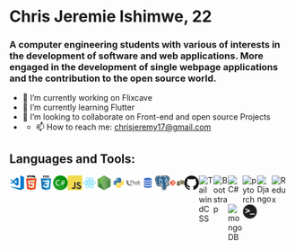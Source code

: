 # Chris Jeremie Ishimwe, 22

### A computer engineering students with various of interests in the development of software and web applications. More engaged in the development of single webpage applications and the contribution to the open source world.


- 🔭 I’m currently working on Flixcave
- 🌱 I’m currently learning Flutter
- 👯 I’m looking to collaborate on Front-end and open source Projects
- - 📫 How to reach me: chrisjeremy17@gmail.com

## Languages and Tools:

<img align="left" alt="Visual Studio Code" width="26px" src="https://raw.githubusercontent.com/github/explore/80688e429a7d4ef2fca1e82350fe8e3517d3494d/topics/visual-studio-code/visual-studio-code.png" />
<img align="left" alt="HTML5" width="26px" src="https://raw.githubusercontent.com/github/explore/80688e429a7d4ef2fca1e82350fe8e3517d3494d/topics/html/html.png" />
<img align="left" alt="CSS3" width="26px" src="https://raw.githubusercontent.com/github/explore/80688e429a7d4ef2fca1e82350fe8e3517d3494d/topics/css/css.png" />
<img align="left" alt="CSharp" width="26px" src="https://raw.githubusercontent.com/github/explore/80688e429a7d4ef2fca1e82350fe8e3517d3494d/topics/csharp/csharp.png" />
<img align="left" alt="JavaScript" width="26px" src="https://raw.githubusercontent.com/github/explore/80688e429a7d4ef2fca1e82350fe8e3517d3494d/topics/javascript/javascript.png" />
<img align="left" alt="React" width="26px" src="https://raw.githubusercontent.com/github/explore/80688e429a7d4ef2fca1e82350fe8e3517d3494d/topics/react/react.png" />
<img align="left" alt="Node.js" width="26px" src="https://raw.githubusercontent.com/github/explore/80688e429a7d4ef2fca1e82350fe8e3517d3494d/topics/nodejs/nodejs.png" />
<img align="left" alt="python" width="26px" src="https://raw.githubusercontent.com/github/explore/80688e429a7d4ef2fca1e82350fe8e3517d3494d/topics/python/python.png" />
<img align="left" alt="flask" width="26px" src="https://raw.githubusercontent.com/github/explore/80688e429a7d4ef2fca1e82350fe8e3517d3494d/topics/flask/flask.png" />
<img align="left" alt="SQL" width="26px" src="https://raw.githubusercontent.com/github/explore/80688e429a7d4ef2fca1e82350fe8e3517d3494d/topics/sql/sql.png" />
<img align="left" alt="postgreSQL" width="26px" src="https://raw.githubusercontent.com/github/explore/80688e429a7d4ef2fca1e82350fe8e3517d3494d/topics/postgresql/postgresql.png" />
<img align="left" alt="Git" width="26px" src="https://raw.githubusercontent.com/github/explore/80688e429a7d4ef2fca1e82350fe8e3517d3494d/topics/git/git.png" />
<img align="left" alt="GitHub" width="26px" src="https://raw.githubusercontent.com/github/explore/78df643247d429f6cc873026c0622819ad797942/topics/github/github.png" />

<img align="left" alt="TailwindCSS" width="26px" src="https://th.bing.com/th/id/R.45a2677424884e762b69f83d82daab60?rik=W6xZWIgmsjBCwg&pid=ImgRaw" />

<img align="left" alt="Bootstrap" width="26px" src="https://th.bing.com/th/id/R.7384412324c769e447d3c4f86e9ff068?rik=0FOYbRJRU%2fE9gA&pid=ImgRaw" />

<img align="left" alt="C#" width="26px" src="https://th.bing.com/th/id/R.c47206538c7c246c5f1d7a37ffdde5da?rik=8P50mrG9xY6lKg&pid=ImgRaw" />

<img align="left" alt="pytorch" width="26px" src="https://th.bing.com/th/id/R.c6a0b339e0cf0764202ad2aa94f7f528?rik=RXpoCvOMXR26dA&pid=ImgRaw" />

<img align="left" alt="Django" width="26px" src="https://th.bing.com/th/id/OIP.ln0AOuaHUxqg1TEizXifOAHaHa?pid=ImgDet&rs=1" />

<img align="left" alt="Redux" width="26px" src="https://th.bing.com/th/id/R.edf018af5e9fa4dce24d38e24b9ec828?rik=1AI6o1Z0SVc6hQ&pid=ImgRaw" />

<img align="left" alt="mongoDB" width="26px" src="https://img.icons8.com/color/1600/mongodb.png" />

<img align="left" alt="Terminal" width="26px" src="https://raw.githubusercontent.com/github/explore/80688e429a7d4ef2fca1e82350fe8e3517d3494d/topics/terminal/terminal.png" />

<!--
**chrisjeremy84/chrisjeremy84** is a ✨ _special_ ✨ repository because its `README.md` (this file) appears on your GitHub profile.

Here are some ideas to get you started:

- 🔭 I’m currently working on ...
- 🌱 I’m currently learning ...
- 👯 I’m looking to collaborate on ...
- 🤔 I’m looking for help with ...
- 💬 Ask me about ...
- 📫 How to reach me: ...
- 😄 Pronouns: ...
- ⚡ Fun fact: ...
-->
